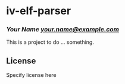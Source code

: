 # iv-elf-parser
### _Your Name <your.name@example.com>_

This is a project to do ... something.

## License

Specify license here

